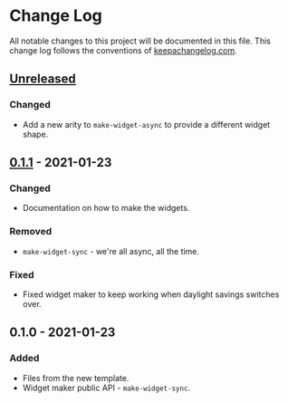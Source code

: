 # Change Log
All notable changes to this project will be documented in this file. This change log follows the conventions of [keepachangelog.com](http://keepachangelog.com/).

## [Unreleased]
### Changed
- Add a new arity to `make-widget-async` to provide a different widget shape.

## [0.1.1] - 2021-01-23
### Changed
- Documentation on how to make the widgets.

### Removed
- `make-widget-sync` - we're all async, all the time.

### Fixed
- Fixed widget maker to keep working when daylight savings switches over.

## 0.1.0 - 2021-01-23
### Added
- Files from the new template.
- Widget maker public API - `make-widget-sync`.

[Unreleased]: https://github.com/your-name/clojure-reitit-greeting-service/compare/0.1.1...HEAD
[0.1.1]: https://github.com/your-name/clojure-reitit-greeting-service/compare/0.1.0...0.1.1
